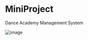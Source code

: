 # MiniProject
Dance Academy Management System







![image](https://user-images.githubusercontent.com/65727195/129185006-55beddd0-ea10-4bbb-9b5d-b6733d91ee89.png)
